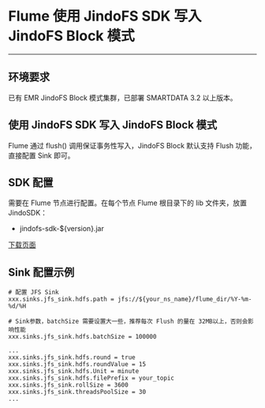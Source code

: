 # Flume 使用 JindoFS SDK 写入 JindoFS Block 模式

---

## 环境要求

已有 EMR JindoFS Block 模式集群，已部署 SMARTDATA 3.2 以上版本。

## 使用 JindoFS SDK 写入  JindoFS Block 模式

Flume 通过 flush() 调用保证事务性写入，JindoFS Block 默认支持 Flush 功能，直接配置 Sink 即可。

## SDK 配置

需要在 Flume 节点进行配置。在每个节点 Flume 根目录下的 lib 文件夹，放置 JindoSDK：

* jindofs-sdk-${version}.jar

[下载页面](/docs/jindofs_sdk_download.md)



## Sink 配置示例



```properties
# 配置 JFS Sink
xxx.sinks.jfs_sink.hdfs.path = jfs://${your_ns_name}/flume_dir/%Y-%m-%d/%H

# Sink参数，batchSize 需要设置大一些，推荐每次 Flush 的量在 32MB以上，否则会影响性能
xxx.sinks.jfs_sink.hdfs.batchSize = 100000

...
xxx.sinks.jfs_sink.hdfs.round = true
xxx.sinks.jfs_sink.hdfs.roundValue = 15
xxx.sinks.jfs_sink.hdfs.Unit = minute
xxx.sinks.jfs_sink.hdfs.filePrefix = your_topic
xxx.sinks.jfs_sink.rollSize = 3600
xxx.sinks.jfs_sink.threadsPoolSize = 30
...

```



